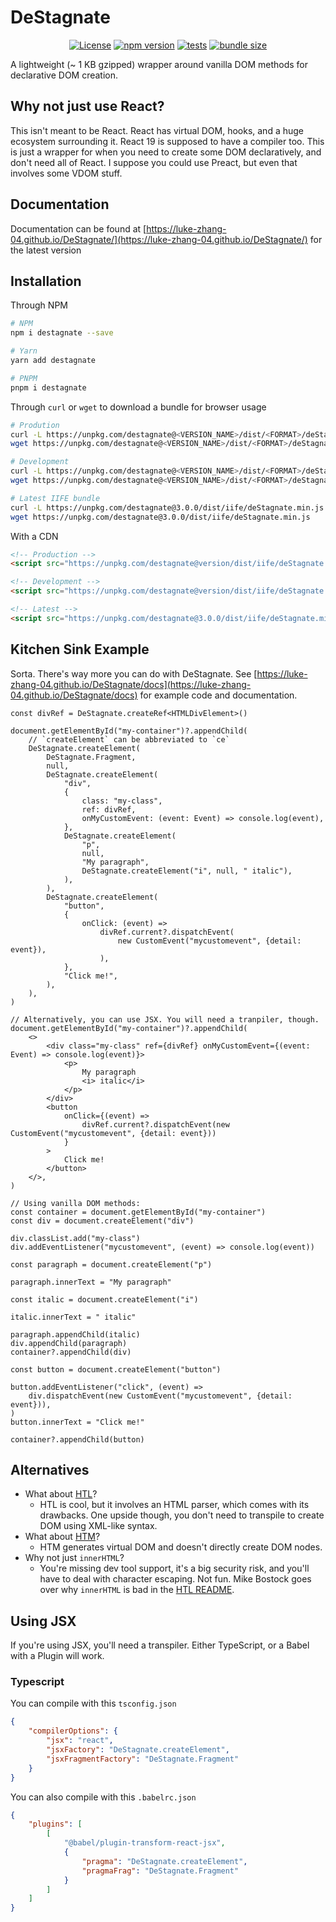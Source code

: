 # DeStagnate

<p align="center">
    <a href="https://github.com/Luke-zhang-04/DeStagnate/blob/master/LICENSE"><img src="https://img.shields.io/github/license/luke-zhang-04/destagnate?style=flat-square" alt="License"/></a>
    <a href="https://www.npmjs.com/package/destagnate"><img src="https://img.shields.io/npm/v/destagnate?logo=npm&style=flat-square" alt="npm version"/></a>
    <a href="https://github.com/Luke-zhang-04/DeStagnate/actions?query=workflow%3A%22Node.js+CI%22"><img src="https://img.shields.io/github/actions/workflow/status/Luke-zhang-04/DeStagnate/CI.yml?branch=master&label=Tests&logo=github&style=flat-square" alt="tests"/></a>
    <a href="https://bundlephobia.com/package/destagnate"><img src="https://img.shields.io/bundlephobia/minzip/destagnate?logo=files&style=flat-square&color=38bdf1&logoColor=4ccafb" alt="bundle size"/></a>
</p>

A lightweight (~ 1 KB gzipped) wrapper around vanilla DOM methods for declarative DOM creation.

## Why not just use React?

This isn't meant to be React. React has virtual DOM, hooks, and a huge ecosystem surrounding it. React 19 is supposed to have a compiler too. This is just a wrapper for when you need to create some DOM declaratively, and don't need all of React. I suppose you could use Preact, but even that involves some VDOM stuff.

## Documentation

Documentation can be found at [https://luke-zhang-04.github.io/DeStagnate/](https://luke-zhang-04.github.io/DeStagnate/) for the latest version

## Installation

Through NPM

```bash
# NPM
npm i destagnate --save

# Yarn
yarn add destagnate

# PNPM
pnpm i destagnate
```

Through `curl` or `wget` to download a bundle for browser usage<br/>

```bash
# Prodution
curl -L https://unpkg.com/destagnate@<VERSION_NAME>/dist/<FORMAT>/deStagnate.min.js > deStagnate.js
wget https://unpkg.com/destagnate@<VERSION_NAME>/dist/<FORMAT>/deStagnate.min.js

# Development
curl -L https://unpkg.com/destagnate@<VERSION_NAME>/dist/<FORMAT>/deStagnate.js > deStagnate.min.js
wget https://unpkg.com/destagnate@<VERSION_NAME>/dist/<FORMAT>/deStagnate.js

# Latest IIFE bundle
curl -L https://unpkg.com/destagnate@3.0.0/dist/iife/deStagnate.min.js > deStagnate.min.js
wget https://unpkg.com/destagnate@3.0.0/dist/iife/deStagnate.min.js
```

With a CDN

```html
<!-- Production -->
<script src="https://unpkg.com/destagnate@version/dist/iife/deStagnate.min.js"></script>

<!-- Development -->
<script src="https://unpkg.com/destagnate@version/dist/iife/deStagnate.js"></script>

<!-- Latest -->
<script src="https://unpkg.com/destagnate@3.0.0/dist/iife/deStagnate.min.js"></script>
```

## Kitchen Sink Example

Sorta. There's way more you can do with DeStagnate. See [https://luke-zhang-04.github.io/DeStagnate/docs](https://luke-zhang-04.github.io/DeStagnate/docs) for example code and documentation.

```tsx
const divRef = DeStagnate.createRef<HTMLDivElement>()

document.getElementById("my-container")?.appendChild(
    // `createElement` can be abbreviated to `ce`
    DeStagnate.createElement(
        DeStagnate.Fragment,
        null,
        DeStagnate.createElement(
            "div",
            {
                class: "my-class",
                ref: divRef,
                onMyCustomEvent: (event: Event) => console.log(event),
            },
            DeStagnate.createElement(
                "p",
                null,
                "My paragraph",
                DeStagnate.createElement("i", null, " italic"),
            ),
        ),
        DeStagnate.createElement(
            "button",
            {
                onClick: (event) =>
                    divRef.current?.dispatchEvent(
                        new CustomEvent("mycustomevent", {detail: event}),
                    ),
            },
            "Click me!",
        ),
    ),
)

// Alternatively, you can use JSX. You will need a tranpiler, though.
document.getElementById("my-container")?.appendChild(
    <>
        <div class="my-class" ref={divRef} onMyCustomEvent={(event: Event) => console.log(event)}>
            <p>
                My paragraph
                <i> italic</i>
            </p>
        </div>
        <button
            onClick={(event) =>
                divRef.current?.dispatchEvent(new CustomEvent("mycustomevent", {detail: event}))
            }
        >
            Click me!
        </button>
    </>,
)

// Using vanilla DOM methods:
const container = document.getElementById("my-container")
const div = document.createElement("div")

div.classList.add("my-class")
div.addEventListener("mycustomevent", (event) => console.log(event))

const paragraph = document.createElement("p")

paragraph.innerText = "My paragraph"

const italic = document.createElement("i")

italic.innerText = " italic"

paragraph.appendChild(italic)
div.appendChild(paragraph)
container?.appendChild(div)

const button = document.createElement("button")

button.addEventListener("click", (event) =>
    div.dispatchEvent(new CustomEvent("mycustomevent", {detail: event})),
)
button.innerText = "Click me!"

container?.appendChild(button)
```

## Alternatives

-   What about [HTL](https://www.npmjs.com/package/htl)?
    -   HTL is cool, but it involves an HTML parser, which comes with its drawbacks. One upside though, you don't need to transpile to create DOM using XML-like syntax.
-   What about [HTM](https://www.npmjs.com/package/htm)?
    -   HTM generates virtual DOM and doesn't directly create DOM nodes.
-   Why not just `innerHTML`?
    -   You're missing dev tool support, it's a big security risk, and you'll have to deal with character escaping. Not fun. Mike Bostock goes over why `innerHTML` is bad in the [HTL README](https://www.npmjs.com/package/htl).

## Using JSX

If you're using JSX, you'll need a transpiler. Either TypeScript, or a Babel with a Plugin will work.

### Typescript

You can compile with this `tsconfig.json`

```json
{
    "compilerOptions": {
        "jsx": "react",
        "jsxFactory": "DeStagnate.createElement",
        "jsxFragmentFactory": "DeStagnate.Fragment"
    }
}
```

You can also compile with this `.babelrc.json`

```json
{
    "plugins": [
        [
            "@babel/plugin-transform-react-jsx",
            {
                "pragma": "DeStagnate.createElement",
                "pragmaFrag": "DeStagnate.Fragment"
            }
        ]
    ]
}
```
